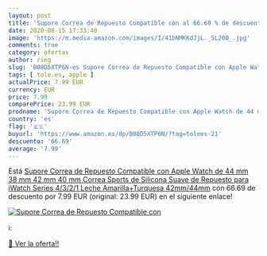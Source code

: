 ```yaml
---
layout: post
title: 'Supore Correa de Repuesto Compatible con al 66.69 % de descuento'
date: 2020-08-15 17:33:48
image: 'https://m.media-amazon.com/images/I/41bNMKKdJjL._SL200_.jpg'
comments: true
category: ofertas
author: ring
slug: 'B08D5XTP6N-es Supore Correa de Repuesto Compatible con Apple Watch de 44...'
tags: [ tole.es, apple ]
actualPrice: 7.99 EUR
currency: EUR
price: 7.99
comparePrice: 23.99 EUR
prodname: 'Supore Correa de Repuesto Compatible con Apple Watch de 44 mm 38 mm 42 mm 40 mm  Correa Sports de Silicona Suave de Repuesto para iWatch Series 4/3/2/1  Leche Amarilla+Turquesa  42mm/44mm'
country: 'es'
flag: '🇪🇸'
buyurl: 'https://www.amazon.es/dp/B08D5XTP6N/?tag=tolees-21'
descuento: '66.69'
average: '7.99'
---
```


Está [Supore Correa de Repuesto Compatible con Apple Watch de 44 mm 38 mm 42 mm 40 mm  Correa Sports de Silicona Suave de Repuesto para iWatch Series 4/3/2/1  Leche Amarilla+Turquesa  42mm/44mm](https://www.amazon.es/dp/B08D5XTP6N/?tag=tolees-21) con 66.69 de descuento por 7.99 EUR (original: 23.99 EUR) en el siguiente enlace!

[![Supore Correa de Repuesto Compatible con](https://m.media-amazon.com/images/I/41bNMKKdJjL._SL200_.jpg)](https://www.amazon.es/dp/B08D5XTP6N/?tag=tolees-21)

ℹ️:


[🛒 Ver la oferta!!](https://www.amazon.es/dp/B08D5XTP6N/?tag=tolees-21)
